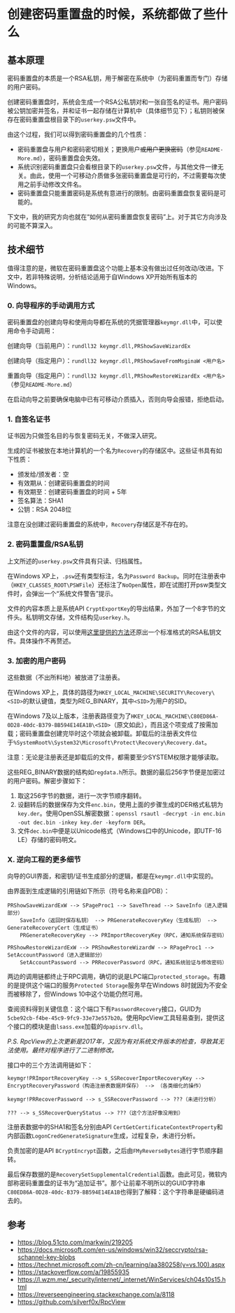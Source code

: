 # 创建密码重置盘的时候，系统都做了些什么

## 基本原理

密码重置盘的本质是一个RSA私钥，用于解密在系统中（为密码重置而专门）存储的用户密码。

创建密码重置盘时，系统会生成一个RSA公私钥对和一张自签名的证书。用户密码被公钥加密并签名，并和证书一起存储在计算机中（具体细节见下）；私钥则被保存在密码重置盘根目录下的`userkey.psw`文件中。

由这个过程，我们可以得到密码重置盘的几个性质：
- 密码重置盘与用户和密码密切相关；更换用户~~或用户更换密码~~（参见`README-More.md`），密码重置盘会失效。
- 系统识别密码重置盘只会看根目录下的`userkey.psw`文件，与其他文件一律无关。由此，使用一个可移动介质做多张密码重置盘是可行的，不过需要每次使用之前手动修改文件名。
- 密码重置盘只能重置密码是系统有意进行的限制。由密码重置盘恢复密码是可能的。

下文中，我的研究方向也就在“如何从密码重置盘恢复密码”上。对于其它方向涉及的可能不算深入。

## 技术细节

值得注意的是，微软在密码重置盘这个功能上基本没有做出过任何改动/改进。下文中，若非特殊说明，分析结论适用于自Windows XP开始所有版本的Windows。

### 0. 向导程序的手动调用方式

密码重置盘的创建向导和使用向导都在系统的凭据管理器`keymgr.dll`中，可以使用命令手动调用：

创建向导（当前用户）：`rundll32 keymgr.dll,PRShowSaveWizardEx`

创建向导（指定用户）：`rundll32 keymgr.dll,PRShowSaveFromMsginaW <用户名>`

重置向导（指定用户）：`rundll32 keymgr.dll,PRShowRestoreWizardEx <用户名>`（参见`README-More.md`）

在启动向导之前要确保电脑中已有可移动介质插入，否则向导会报错，拒绝启动。

### 1. 自签名证书

证书因为只做签名目的与恢复密码无关，不做深入研究。

生成的证书被放在本地计算机的一个名为`Recovery`的存储区中。这些证书具有如下性质：
- 颁发给/颁发者：空
- 有效期从：创建密码重置盘的时间
- 有效期至：创建密码重置盘的时间 + 5年
- 签名算法：SHA1
- 公钥：RSA 2048位

注意在没创建过密码重置盘的系统中，`Recovery`存储区是不存在的。

### 2. 密码重置盘/RSA私钥

上文所述的`userkey.psw`文件具有只读、归档属性。

在Windows XP上，`.psw`还有类型标注，名为`Password Backup`。同时在注册表中（`HKEY_CLASSES_ROOT\PSWFile`）还标注了`NoOpen`属性，即在试图打开psw类型文件时，会弹出一个“系统文件警告”提示。

文件的内容本质上是系统API `CryptExportKey`的导出结果，外加了一个8字节的文件头。私钥明文存储，文件结构见`userkey.h`。

由这个文件的内容，可以使用[这里提供的方法](https://stackoverflow.com/a/19855935)还原出一个标准格式的RSA私钥文件。具体操作不再赘述。

### 3. 加密的用户密码

这些数据（不出所料地）被放进了注册表。

在Windows XP上，具体的路径为`HKEY_LOCAL_MACHINE\SECURITY\Recovery\<SID>`的默认键值，类型为REG_BINARY，其中`<SID>`为用户的SID。

在Windows 7及以上版本，注册表路径变为了`HKEY_LOCAL_MACHINE\C80ED86A-0D28-40dc-B379-BB594E14EA1B\<SID>`（原文如此），而且这个项变成了按需加载；密码重置盘创建完毕时这个项就会被卸载。卸载后的注册表文件位于`%SystemRoot%\System32\Microsoft\Protect\Recovery\Recovery.dat`。

注意：无论是注册表还是卸载后的文件，都需要至少SYSTEM权限才能够读取。

这些REG_BINARY数据的结构如`regdata.h`所示。数据的最后256字节便是加密过的用户密码。解密步骤如下：
1. 取这256字节的数据，进行一次字节顺序翻转。
2. 设翻转后的数据保存为文件`enc.bin`，使用上面的步骤生成的DER格式私钥为`key.der`。使用OpenSSL解密数据：`openssl rsautl -decrypt -in enc.bin -out dec.bin -inkey key.der -keyform DER`。
3. 文件`dec.bin`中便是以Unicode格式（Windows口中的Unicode，即UTF-16 LE）存储的密码明文。

### X. 逆向工程的更多细节

向导的GUI界面，和密钥/证书生成部分的逻辑，都是在`keymgr.dll`中实现的。

由界面到生成逻辑的引用链如下所示（符号名称来自PDB）：
```
PRShowSaveWizardExW --> SPageProc1 --> SaveThread --> SaveInfo（进入逻辑部分）
    SaveInfo（返回时保存私钥） --> PRGenerateRecoveryKey（生成私钥） --> GenerateRecoveryCert（生成证书）
    PRGenerateRecoveryKey --> PRImportRecoveryKey（RPC，通知系统保存密码）

PRShowRestoreWizardExW --> PRShowRestoreWizardW --> RPageProc1 --> SetAccountPassword（进入逻辑部分）
    SetAccountPassword --> PRRecoverPassword（RPC，通知系统验证与修改密码）
```

两边的调用链都终止于RPC调用，确切的说是LPC端口`protected_storage`。有趣的是提供这个端口的服务`Protected Storage`服务早在Windows 8时就因为不安全而被移除了，但Windows 10中这个功能仍然可用。

查阅资料得到关键信息：这个端口下有`PasswordRecovery`接口，GUID为`5cbe92cb-f4be-45c9-9fc9-33e73e557b20`。使用RpcView工具轻易查到，提供这个接口的模块是由`lsass.exe`加载的`dpapisrv.dll`。

*P.S. RpcView的上次更新是2017年，又因为有对系统文件版本的检查，导致其无法使用。最终对程序进行了二进制修改。*

接口中的三个方法调用链如下：
```
keymgr!PRImportRecoveryKey --> s_SSRecoverImportRecoveryKey --> EncryptRecoveryPassword（构造注册表数据并保存） --> （各类细化的操作）

keymgr!PRRecoverPassword --> s_SSRecoverPassword --> ???（未进行分析）

??? --> s_SSRecoverQueryStatus --> ???（这个方法好像没用到）
```

注册表数据中的SHA1和签名分别由API `CertGetCertificateContextProperty`和内部函数`LogonCredGenerateSignature`生成，过程复杂，未进行分析。

负责加密的是API `BCryptEncrypt`函数，之后由`FMyReverseBytes`进行字节顺序翻转。

最后保存数据的是`RecoverySetSupplementalCredential`函数。由此可见，微软内部称密码重置盘的证书为“追加证书”。那个让前辈不明所以的GUID字符串`C80ED86A-0D28-40dc-B379-BB594E14EA1B`也得到了解释：这个字符串是硬编码进去的。

## 参考

- https://blog.51cto.com/markwin/219205
- https://docs.microsoft.com/en-us/windows/win32/seccrypto/rsa-schannel-key-blobs
- https://technet.microsoft.com/zh-cn/learning/aa380258(v=vs.100).aspx
- https://stackoverflow.com/a/19855935
- https://l.wzm.me/_security/internet/_internet/WinServices/ch04s10s15.html
- https://reverseengineering.stackexchange.com/a/8118
- https://github.com/silverf0x/RpcView

